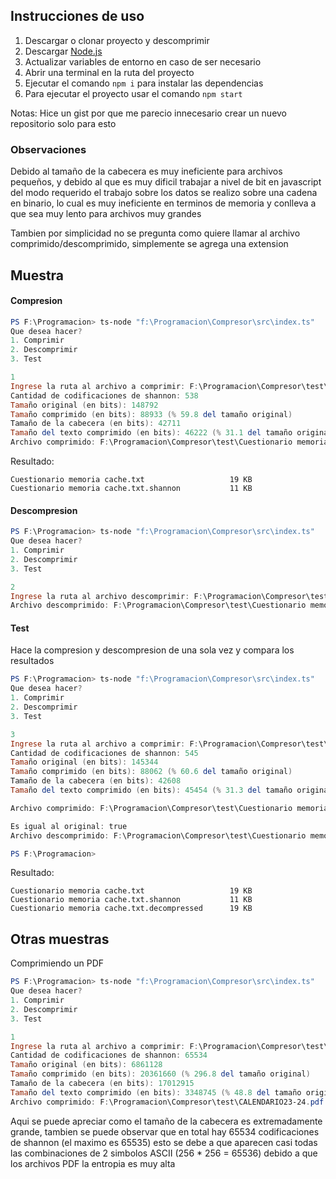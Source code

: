 ## Instrucciones de uso

1. Descargar o clonar proyecto y descomprimir
2. Descargar [Node.js](https://nodejs.org/en/)
3. Actualizar variables de entorno en caso de ser necesario
4. Abrir una terminal en la ruta del proyecto
5. Ejecutar el comando `npm i` para instalar las dependencias
6. Para ejecutar el proyecto usar el comando `npm start`

Notas: Hice un gist por que me parecio innecesario crear un nuevo repositorio solo para esto

### Observaciones

Debido al tamaño de la cabecera es muy ineficiente para archivos pequeños, y debido al que es muy dificil trabajar a nivel de bit en javascript del modo requerido el trabajo sobre los datos se realizo sobre una cadena en binario, lo cual es muy ineficiente en terminos de memoria y conlleva a que sea muy lento para archivos muy grandes

Tambien por simplicidad no se pregunta como quiere llamar al archivo comprimido/descomprimido, simplemente se agrega una extension

## Muestra

#### Compresion

```powershell
PS F:\Programacion> ts-node "f:\Programacion\Compresor\src\index.ts"
Que desea hacer?
1. Comprimir
2. Descomprimir
3. Test

1
Ingrese la ruta al archivo a comprimir: F:\Programacion\Compresor\test\Cuestionario memoria cache.txt
Cantidad de codificaciones de shannon: 538
Tamaño original (en bits): 148792
Tamaño comprimido (en bits): 88933 (% 59.8 del tamaño original)
Tamaño de la cabecera (en bits): 42711
Tamaño del texto comprimido (en bits): 46222 (% 31.1 del tamaño original)
Archivo comprimido: F:\Programacion\Compresor\test\Cuestionario memoria cache.txt.shannon
```

Resultado:

```
Cuestionario memoria cache.txt                   19 KB
Cuestionario memoria cache.txt.shannon           11 KB 
```

#### Descompresion

```powershell
PS F:\Programacion> ts-node "f:\Programacion\Compresor\src\index.ts"
Que desea hacer?
1. Comprimir
2. Descomprimir
3. Test

2
Ingrese la ruta al archivo descomprimir: F:\Programacion\Compresor\test\Cuestionario memoria cache.txt.shannon
Archivo descomprimido: F:\Programacion\Compresor\test\Cuestionario memoria cache.txt.decompressed
```

#### Test

Hace la compresion y descompresion de una sola vez y compara los resultados

```powershell
PS F:\Programacion> ts-node "f:\Programacion\Compresor\src\index.ts"
Que desea hacer?
1. Comprimir
2. Descomprimir
3. Test

3
Ingrese la ruta al archivo a comprimir: F:\Programacion\Compresor\test\Cuestionario memoria cache.txt
Cantidad de codificaciones de shannon: 545
Tamaño original (en bits): 145344
Tamaño comprimido (en bits): 88062 (% 60.6 del tamaño original)
Tamaño de la cabecera (en bits): 42608
Tamaño del texto comprimido (en bits): 45454 (% 31.3 del tamaño original)

Archivo comprimido: F:\Programacion\Compresor\test\Cuestionario memoria cache.txt.shannon

Es igual al original: true
Archivo descomprimido: F:\Programacion\Compresor\test\Cuestionario memoria cache.txt.decompressed  

PS F:\Programacion> 
```

Resultado:

```
Cuestionario memoria cache.txt                   19 KB
Cuestionario memoria cache.txt.shannon           11 KB 
Cuestionario memoria cache.txt.decompressed      19 KB
```

## Otras muestras

Comprimiendo un PDF

```powershell
PS F:\Programacion> ts-node "f:\Programacion\Compresor\src\index.ts"
Que desea hacer?
1. Comprimir
2. Descomprimir
3. Test

1
Ingrese la ruta al archivo a comprimir: F:\Programacion\Compresor\test\CALENDARIO23-24.pdf
Cantidad de codificaciones de shannon: 65534
Tamaño original (en bits): 6861128
Tamaño comprimido (en bits): 20361660 (% 296.8 del tamaño original)
Tamaño de la cabecera (en bits): 17012915
Tamaño del texto comprimido (en bits): 3348745 (% 48.8 del tamaño original)
Archivo comprimido: F:\Programacion\Compresor\test\CALENDARIO23-24.pdf.shannon
```

Aqui se puede apreciar como el tamaño de la cabecera es extremadamente grande, tambien se puede observar que en total hay 65534 codificaciones de shannon (el maximo es 65535) esto se debe a que aparecen casi todas las combinaciones de 2 simbolos ASCII (256 * 256 = 65536) debido a que los archivos PDF la entropia es muy alta

